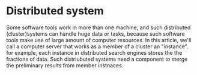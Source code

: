 # Distributed system
Some software tools work in more than one machine, and such distributed (cluster)systems can handle huge data or tasks, because such software tools make use of large amount of computer resources.
In this article, we'll call a computer server that works as a member of a cluster an "instance". for example, each instance in distributed search engines stores the the fractions of data.
Such distriubuted systems need a component to merge the preliminary results from member instnaces.
